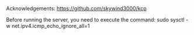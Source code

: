 Acknowledgements: https://github.com/skywind3000/kcp

Before running the server, you need to execute the command: sudo sysctl -w net.ipv4.icmp_echo_ignore_all=1
